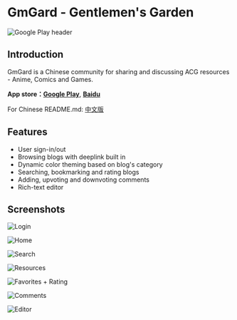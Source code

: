 # GmGard - Gentlemen's Garden

![Google Play header](https://github.com/naco-siren/GmGard_public_release/blob/master/publish/google_play_header.png)

## Introduction

GmGard is a Chinese community for sharing and discussing ACG resources - Anime, Comics and Games.

**App store：**[**Google Play**](https://play.google.com/store/apps/details?id=io.github.naco_siren.gmgard), [**Baidu**](https://mobile.baidu.com/item?docid=24657543)

For Chinese README.md: [中文版](https://github.com/naco-siren/GmGard_public_release/blob/master/README_CN.md)

## Features

* User sign-in/out
* Browsing blogs with deeplink built in
* Dynamic color theming based on blog's category
* Searching, bookmarking and rating blogs
* Adding, upvoting and downvoting comments
* Rich-text editor

## Screenshots

![Login](https://github.com/naco-siren/GmGard_public_release/blob/master/publish/0.png)

![Home](https://github.com/naco-siren/GmGard_public_release/blob/master/publish/1.png)

![Search](https://github.com/naco-siren/GmGard_public_release/blob/master/publish/2.png)

![Resources](https://github.com/naco-siren/GmGard_public_release/blob/master/publish/3.png)

![Favorites + Rating](https://github.com/naco-siren/GmGard_public_release/blob/master/publish/4.png)

![Comments](https://github.com/naco-siren/GmGard_public_release/blob/master/publish/5.png)

![Editor](https://github.com/naco-siren/GmGard_public_release/blob/master/publish/6.png)

